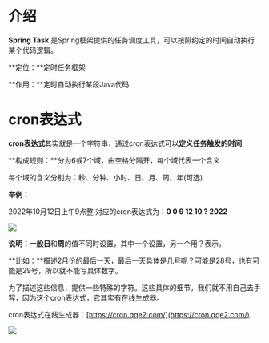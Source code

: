 # 介绍

**Spring Task** 是Spring框架提供的任务调度工具，可以按照约定的时间自动执行某个代码逻辑。

**定位：**定时任务框架

**作用：**定时自动执行某段Java代码

# cron表达式

**cron表达式**其实就是一个字符串，通过cron表达式可以**定义任务触发的时间**

**构成规则：**分为6或7个域，由空格分隔开，每个域代表一个含义

每个域的含义分别为：秒、分钟、小时、日、月、周、年(可选)

**举例：**

2022年10月12日上午9点整 对应的cron表达式为：**0 0 9 12 10 ? 2022**

[![](https://cdn.nlark.com/yuque/0/2024/png/38953059/1708432193580-4c37f8e5-d4eb-4771-bf89-cbf6b23cb6e9.png)](https://cdn.nlark.com/yuque/0/2024/png/38953059/1708432193580-4c37f8e5-d4eb-4771-bf89-cbf6b23cb6e9.png)

**说明：**一般**日**和**周**的值不同时设置，其中一个设置，另一个用？表示。

**比如：**描述2月份的最后一天，最后一天具体是几号呢？可能是28号，也有可能是29号，所以就不能写具体数字。

为了描述这些信息，提供一些特殊的字符。这些具体的细节，我们就不用自己去手写，因为这个cron表达式，它其实有在线生成器。

cron表达式在线生成器：[https://cron.qqe2.com/](https://cron.qqe2.com/)

[![](https://cdn.nlark.com/yuque/0/2024/png/38953059/1708432268539-bb2e1b81-7f98-4f15-9a10-d1cd2c5a85d2.png)](https://cdn.nlark.com/yuque/0/2024/png/38953059/1708432268539-bb2e1b81-7f98-4f15-9a10-d1cd2c5a85d2.png)